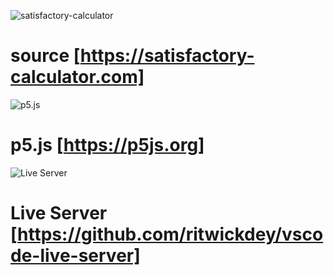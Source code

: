 ![satisfactory-calculator](https://satisfactory-calculator.com/img/calculatorLogo.png?v=1600155838)
# source [https://satisfactory-calculator.com]
![p5.js](https://p5js.org/assets/img/p5js.svg)
# p5.js [https://p5js.org]
![Live Server](https://ritwickdey.gallerycdn.vsassets.io/extensions/ritwickdey/liveserver/5.7.9/1661914858952/Microsoft.VisualStudio.Services.Icons.Small)
# Live Server [https://github.com/ritwickdey/vscode-live-server]
